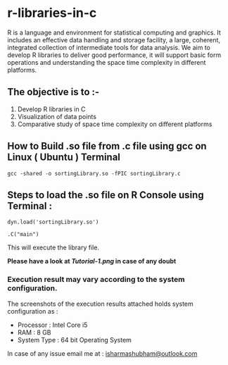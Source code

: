 # r-libraries-in-c
R is a language and environment for statistical computing and graphics. It includes an effective data handling and storage facility, a large, coherent, integrated collection of intermediate tools
for data analysis. We aim to develop R libraries to deliver good performance, it will support
basic form operations and understanding the space time complexity in different platforms.

## The objective is to :-
1) Develop  R libraries in C
2) Visualization of data points
3) Comparative study of space time complexity on different platforms

## How to Build .so file from .c file using gcc on Linux ( Ubuntu ) Terminal

`gcc -shared -o sortingLibrary.so -fPIC sortingLibrary.c`

## Steps to load the .so file on R Console using Terminal : 

` dyn.load('sortingLibrary.so') ` 

 ` .C("main") ` 

This will execute the library file.

**Please have a look at _Tutorial-1.png_
 in case of any doubt**
 
### Execution result may vary according to the system configuration.
The screenshots of the execution results attached holds system configuration as :
* Processor : Intel Core i5
* RAM : 8 GB
* System Type : 64 bit Operating System

In case of any issue email me at : isharmashubham@outlook.com

